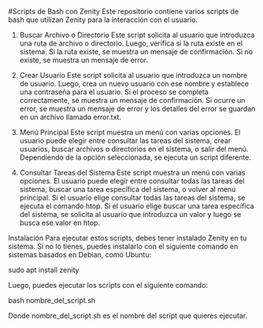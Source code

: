 #Scripts de Bash con Zenity
Este repositorio contiene varios scripts de bash que utilizan Zenity para la interacción con el usuario.

1. Buscar Archivo o Directorio
Este script solicita al usuario que introduzca una ruta de archivo o directorio. Luego, verifica si la ruta existe en el sistema. Si la ruta existe, se muestra un mensaje de confirmación. Si no existe, se muestra un mensaje de error.

2. Crear Usuario
Este script solicita al usuario que introduzca un nombre de usuario. Luego, crea un nuevo usuario con ese nombre y establece una contraseña para el usuario. Si el proceso se completa correctamente, se muestra un mensaje de confirmación. Si ocurre un error, se muestra un mensaje de error y los detalles del error se guardan en un archivo llamado error.txt.

3. Menú Principal
Este script muestra un menú con varias opciones. El usuario puede elegir entre consultar las tareas del sistema, crear usuarios, buscar archivos o directorios en el sistema, o salir del menú. Dependiendo de la opción seleccionada, se ejecuta un script diferente.

4. Consultar Tareas del Sistema
Este script muestra un menú con varias opciones. El usuario puede elegir entre consultar todas las tareas del sistema, buscar una tarea específica del sistema, o volver al menú principal. Si el usuario elige consultar todas las tareas del sistema, se ejecuta el comando htop. Si el usuario elige buscar una tarea específica del sistema, se solicita al usuario que introduzca un valor y luego se busca ese valor en htop.

Instalación
Para ejecutar estos scripts, debes tener instalado Zenity en tu sistema. Si no lo tienes, puedes instalarlo con el siguiente comando en sistemas basados en Debian, como Ubuntu:

sudo apt install zenity

Luego, puedes ejecutar los scripts con el siguiente comando:

bash nombre_del_script.sh

Donde nombre_del_script.sh es el nombre del script que quieres ejecutar.
